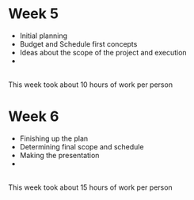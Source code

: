 # Week 5
- Initial planning
- Budget and Schedule first concepts
- Ideas about the scope of the project and execution
- 
<br>This week took about 10 hours of work per person

# Week 6
- Finishing up the plan
- Determining final scope and schedule
- Making the presentation
- 
<br>This week took about 15 hours of work per person
